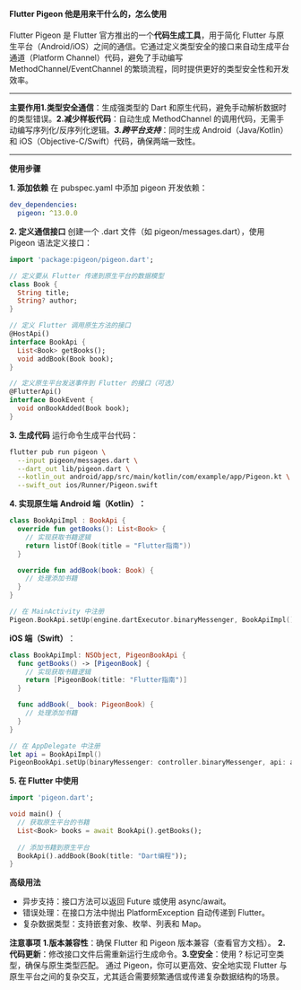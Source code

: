 #### Flutter Pigeon 他是用来干什么的，怎么使用




Flutter Pigeon 是 Flutter 官方推出的一个 ​**​代码生成工具**​​，用于简化 Flutter 与原生平台（Android/iOS）之间的通信。它通过定义类型安全的接口来自动生成平台通道（Platform Channel）代码，避免了手动编写 MethodChannel/EventChannel 的繁琐流程，同时提供更好的类型安全性和开发效率。
___
**主要作用​​**
**​1.​类型安全通信​**​：生成强类型的 Dart 和原生代码，避免手动解析数据时的类型错误。
**​2.​减少样板代码**​​：自动生成 MethodChannel 的调用代码，无需手动编写序列化/反序列化逻辑。
***​3.​跨平台支持***​​：同时生成 Android（Java/Kotlin）和 iOS（Objective-C/Swift）代码，确保两端一致性。
___

**​​使用步骤​​**

**1. 添加依赖**
在 pubspec.yaml 中添加 pigeon 开发依赖：
```yaml
dev_dependencies:
  pigeon: ^13.0.0
```
**2. 定义通信接口**
创建一个 .dart 文件（如 pigeon/messages.dart），使用 Pigeon 语法定义接口：

```dart
import 'package:pigeon/pigeon.dart';

// 定义要从 Flutter 传递到原生平台的数据模型
class Book {
  String title;
  String? author;
}

// 定义 Flutter 调用原生方法的接口
@HostApi()
interface BookApi {
  List<Book> getBooks();
  void addBook(Book book);
}

// 定义原生平台发送事件到 Flutter 的接口（可选）
@FlutterApi()
interface BookEvent {
  void onBookAdded(Book book);
}
```

**3. 生成代码**
运行命令生成平台代码：

```bash
flutter pub run pigeon \
  --input pigeon/messages.dart \
  --dart_out lib/pigeon.dart \
  --kotlin_out android/app/src/main/kotlin/com/example/app/Pigeon.kt \
  --swift_out ios/Runner/Pigeon.swift
```

**4. 实现原生端**
****Android 端（Kotlin）​​：****
```kotlin
class BookApiImpl : BookApi {
  override fun getBooks(): List<Book> {
    // 实现获取书籍逻辑
    return listOf(Book(title = "Flutter指南"))
  }

  override fun addBook(book: Book) {
    // 处理添加书籍
  }
}

// 在 MainActivity 中注册
Pigeon.BookApi.setUp(engine.dartExecutor.binaryMessenger, BookApiImpl())
```
**iOS 端（Swift）**​​：

```swift
class BookApiImpl: NSObject, PigeonBookApi {
  func getBooks() -> [PigeonBook] {
    // 实现获取书籍逻辑
    return [PigeonBook(title: "Flutter指南")]
  }

  func addBook(_ book: PigeonBook) {
    // 处理添加书籍
  }
}

// 在 AppDelegate 中注册
let api = BookApiImpl()
PigeonBookApi.setUp(binaryMessenger: controller.binaryMessenger, api: api)
```


**5. 在 Flutter 中使用**
```dart
import 'pigeon.dart';

void main() {
  // 获取原生平台的书籍
  List<Book> books = await BookApi().getBooks();
  
  // 添加书籍到原生平台
  BookApi().addBook(Book(title: "Dart编程"));
}
```
**高级用法​​**

* ​异步支持​​：接口方法可以返回 Future 或使用 async/await。
* ​错误处理​​：在接口方法中抛出 PlatformException 自动传递到 Flutter。
* ​复杂数据类型​​：支持嵌套对象、枚举、列表和 Map。


**注意事项​​**
**​1.​版本兼容性**​​：确保 Flutter 和 Pigeon 版本兼容（查看官方文档）。
**2.​​代码更新**​​：修改接口文件后需重新运行生成命令。
**​3.​空安全​**​：使用 ? 标记可空类型，确保与原生类型匹配。
通过 Pigeon，你可以更高效、安全地实现 Flutter 与原生平台之间的复杂交互，尤其适合需要频繁通信或传递复杂数据结构的场景。